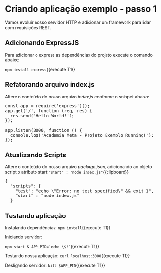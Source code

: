 # Criando aplicação exemplo - passo 1

Vamos evoluir nosso servidor HTTP e adicionar um framework para lidar com requisições REST.

## Adicionando ExpressJS

Para adicionar o express as dependências do projeto execute o comando abaixo:

`npm install express`{{execute T1}}

## Refatorando arquivo index.js

Altere o conteúdo do nosso arquivo _index.js_ conforme o snippet abaixo:

<pre class="file" data-filename="index.js" data-target="replace">
const app = require('express')();
app.get('/', function (req, res) {
  res.send('Hello World!');
});

app.listen(3000, function () {
  console.log('Academia Meta - Projeto Exemplo Running!');
});
</pre>

## Atualizando Scripts

Altere o conteúdo do nosso arquivo _package.json_, adicionando ao objeto script o atributo start:`"start" : "node index.js"`{{clipboard}}

<pre class="file" data-target="clipboard">
{
  "scripts": {
    "test": "echo \"Error: no test specified\" && exit 1",
    "start" : "node index.js"
  }
</pre>

## Testando aplicação

Instalando dependências:
`npm install`{{execute T1}}

Iniciando servidor:

`` npm start & APP_PID=`echo \$!` ``{{execute T1}}

Testando nossa aplicação:
`curl localhost:3000`{{execute T1}}

Desligando servidor:
`kill $APP_PID`{{execute T1}}
